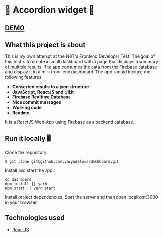 # 💨 Accordion widget 💨 
## [DEMO]()

## What this project is about
This is my own attempt at the NGT's Frontend Developer Test. The goal of this test is to create a small dashboard with a page that displays a summary of multiple
results. The app consumes the data from the Firebase database and display it in a mini front-end dashboard. The app should include the following features:

- **Converted results to a json structure**
- **JavaScript, ReactJS and UIkit**
- **Firebase Realtime Database**
- **Nice commit messages**
- **Working code**
- **Readme**



It is a ReactJS Web-App using Firebase as a backend database..


## Run it locally 🖥

Clone the repository.
```
$ git clone git@github.com:vanyadelova/dashboard.git
```
Install and start the app.

```
cd dashboard
npm install || yarn
npm start || yarn start 
```

Install project dependencies, Start the server and then open localhost:3000 in your browser.


## Technologies used

- [ReactJS](https://reactjs.org/)

